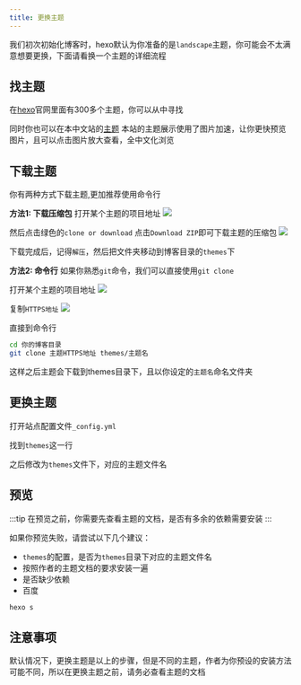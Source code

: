 ```yaml
---
title: 更换主题
---
```

我们初次初始化博客时，hexo默认为你准备的是`landscape`主题，你可能会不太满意想要更换，下面请看换一个主题的详细流程

## 找主题
在[hexo](https://hexo.io/themes/)官网里面有300多个主题，你可以从中寻找

同时你也可以在本中文站的<a href="/themes" target="_blank">主题</a>
本站的主题展示使用了图片加速，让你更快预览图片，且可以点击图片放大查看，全中文化浏览

## 下载主题
你有两种方式下载主题,更加推荐使用命令行

**方法1: 下载压缩包**
打开某个主题的项目地址
![](https://cdn.jsdelivr.net/gh/kjhuanhao/thecdn/hexocn/20200410203846.png)

然后点击绿色的`clone or download`
点击`Download ZIP`即可下载主题的压缩包
![](https://cdn.jsdelivr.net/gh/kjhuanhao/thecdn/hexocn/20200410203949.png)

下载完成后，记得`解压`，然后把文件夹移动到博客目录的`themes`下

**方法2: 命令行**
如果你熟悉`git`命令，我们可以直接使用`git clone`

打开某个主题的项目地址
![](https://cdn.jsdelivr.net/gh/kjhuanhao/thecdn/hexocn/20200410203846.png)

复制`HTTPS地址`
![](https://cdn.jsdelivr.net/gh/kjhuanhao/thecdn/hexocn/20200410204318.png)

直接到命令行
```bash
cd 你的博客目录
git clone 主题HTTPS地址 themes/主题名
```
这样之后主题会下载到themes目录下，且以你设定的`主题名`命名文件夹

## 更换主题
打开站点配置文件`_config.yml`

找到`themes`这一行

之后修改为`themes`文件下，对应的主题文件名

## 预览
:::tip
在预览之前，你需要先查看主题的文档，是否有多余的依赖需要安装
:::

如果你预览失败，请尝试以下几个建议：
* `themes`的配置，是否为`themes`目录下对应的主题文件名
* 按照作者的主题文档的要求安装一遍
* 是否缺少依赖
* 百度

```bash
hexo s
```

## 注意事项
默认情况下，更换主题是以上的步骤，但是不同的主题，作者为你预设的安装方法可能不同，所以在更换主题之前，请务必查看主题的文档

